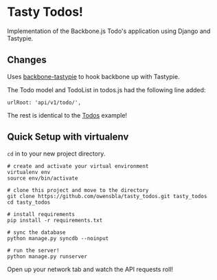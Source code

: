 # Tasty Todos!

Implementation of the Backbone.js Todo's application using Django and Tastypie.

## Changes

Uses [backbone-tastypie](https://github.com/PaulUithol/backbone-tastypie) to hook backbone up with Tastypie.

The Todo model and TodoList in todos.js had the following line added:

    urlRoot: 'api/v1/todo/',

The rest is identical to the [Todos](http://backbonejs.org/examples/todos/) example!

## Quick Setup with virtualenv

`cd` in to your new project directory.

    # create and activate your virtual environment
    virtualenv env
    source env/bin/activate

    # clone this project and move to the directory
    git clone https://github.com/owensbla/tasty_todos.git tasty_todos
    cd tasty_todos

    # install requirements
    pip install -r requirements.txt

    # sync the database
    python manage.py syncdb --noinput

    # run the server!
    python manage.py runserver

Open up your network tab and watch the API requests roll!